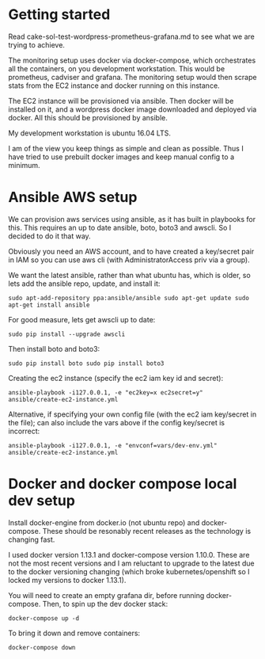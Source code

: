 # Getting started

Read cake-sol-test-wordpress-prometheus-grafana.md to see what we are trying to achieve.

The monitoring setup uses docker via docker-compose, which orchestrates all the containers, on you development workstation. This would be prometheus, cadviser and grafana. The monitoring setup would then scrape stats from the EC2 instance and docker running on this instance.

The EC2 instance will be provisioned via ansible. Then docker will be installed on it, and a wordpress docker image downloaded and deployed via docker. All this should be provisioned by ansible.

My development workstation is ubuntu 16.04 LTS. 

I am of the view you keep things as simple and clean as possible. Thus I have tried to use prebuilt docker images and keep manual config to a minimum.

# Ansible AWS setup

We can provision aws services using ansible, as it has built in playbooks for this. This requires an up to date ansible, boto, boto3 and awscli. So I decided to do it that way.

Obviously you need an AWS account, and to have created a key/secret pair in IAM so you can use aws cli (with AdministratorAccess priv via a group).

We want the latest ansible, rather than what ubuntu has, which is older, so lets add the ansible repo, update, and install it:

`sudo apt-add-repository ppa:ansible/ansible
sudo apt-get update
sudo apt-get install ansible`

For good measure, lets get awscli up to date:

`sudo pip install --upgrade awscli`

Then install boto and boto3:

`sudo pip install boto
sudo pip install boto3`

Creating the ec2 instance (specify the ec2 iam key id and secret):

`ansible-playbook -i127.0.0.1, -e "ec2key=x ec2secret=y" ansible/create-ec2-instance.yml`

Alternative, if specifying your own config file (with the ec2 iam key/secret in the file); can also include the vars above if the config key/secret is incorrect:

`ansible-playbook -i127.0.0.1, -e "envconf=vars/dev-env.yml" ansible/create-ec2-instance.yml`

# Docker and docker compose local dev setup

Install docker-engine from docker.io (not ubuntu repo) and docker-compose.  These should be resonably recent releases as the technology is changing fast.

I used docker version 1.13.1 and docker-compose version 1.10.0. These are not the most recent versions and I am reluctant to upgrade to the latest due to the docker versioning changing (which broke kubernetes/openshift so I locked my versions to docker 1.13.1).

You will need to create an empty grafana dir, before running docker-compose. Then, to spin up the dev docker stack:

`docker-compose up -d`

To bring it down and remove containers:

`docker-compose down`
